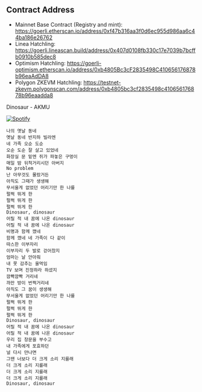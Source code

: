 ## Contract Address

- Mainnet Base Contract (Registry and mint): https://goerli.etherscan.io/address/0xf47b316aa3f0d6ec955d986aa6c44ba186e26762
- Linea Hatchling: https://goerli.lineascan.build/address/0x407d0108fb330c17e7039b7bcffb0910b585dec8
- Optimism Hatchling: https://goerli-optimism.etherscan.io/address/0xb4805Bc3cF2835498C410656176878b96eaAdDA8
- Polygon ZKEVM Hatchling: https://testnet-zkevm.polygonscan.com/address/0xb4805bc3cf2835498c410656176878b96eaadda8

Dinosaur - AKMU

[![Spotify](https://spotify-github-readme.vercel.app/api/spotify)](https://open.spotify.com/track/49KDK2ccYnOCYPeXfDO3YT?si=77027fa89c5f4561)

```
나의 옛날 동네
옛날 동네 반지하 빌라엔
네 가족 오순 도순
오순 도순 잘 살고 있었네
화장실 문 밑엔 쥐가 파놓은 구멍이
매일 밤 뒤척거리시던 아버지
No problem
난 아무것도 몰랐거든
아직도 그때가 생생해
무서울게 없었던 어리기만 한 나를
펄쩍 뛰게 한
펄쩍 뛰게 한
펄쩍 뛰게 한
Dinosaur, dinosaur
어릴 적 내 꿈에 나온 dinosaur
어릴 적 내 꿈에 나온 dinosaur
비명과 함께 깼네
함께 깼네 네 가족이 다 같이
따스한 이부자리
이부자리 두 발로 걷어찼지
엄마는 날 안아줘
내 못 감추는 울먹임
TV 보며 진정하라 하셨지
깜빡깜빡 거리네
까만 방이 번쩍거리네
아직도 그 꿈이 생생해
무서울게 없었던 어리기만 한 나를
펄쩍 뛰게 한
펄쩍 뛰게 한
펄쩍 뛰게 한
Dinosaur, dinosaur
어릴 적 내 꿈에 나온 dinosaur
어릴 적 내 꿈에 나온 dinosaur
우리 집 창문을 부수고
내 가족에게 포효하던
널 다시 만나면
그땐 너보다 더 크게 소리 지를래
더 크게 소리 지를래
더 크게 소리 지를래
더 크게 소리 지를래
Dinosaur, dinosaur

```
